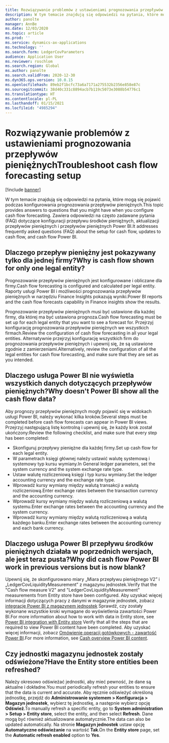 ```yaml
---
title: Rozwiązywanie problemów z ustawieniami prognozowania przepływów pieniężnych
description: W tym temacie znajdują się odpowiedzi na pytania, które mogą się pojawić podczas konfigurowania prognozowania przepływów pieniężnych. Zawiera odpowiedzi na często zadawane pytania (FAQ) dotyczące konfiguracji przepływu środków pieniężnych, aktualizacji przepływów pieniężnych i przepływów pieniężnych Power BI.
author: panolte
manager: AnnBe
ms.date: 12/03/2020
ms.topic: article
ms.prod: ''
ms.service: dynamics-ax-applications
ms.technology: ''
ms.search.form: LedgerCovParameters
audience: Application User
ms.reviewer: roschlom
ms.search.region: Global
ms.author: panolte
ms.search.validFrom: 2020-12-30
ms.dyn365.ops.version: 10.0.15
ms.openlocfilehash: 89eb2f1bcfc73a6a7171a275532b2356e858e87c
ms.sourcegitcommit: 38d40c331c8894acb7b119c5073e3088b54776c1
ms.translationtype: HT
ms.contentlocale: pl-PL
ms.lasthandoff: 01/15/2021
ms.locfileid: "4985294"
---
```

# <a name="troubleshoot-cash-flow-forecasting-setup"></a><span data-ttu-id="b8033-104">Rozwiązywanie problemów z ustawieniami prognozowania przepływów pieniężnych</span><span class="sxs-lookup"><span data-stu-id="b8033-104">Troubleshoot cash flow forecasting setup</span></span>

[!include [banner](../includes/banner.md)]

<span data-ttu-id="b8033-105">W tym temacie znajdują się odpowiedzi na pytania, które mogą się pojawić podczas konfigurowania prognozowania przepływów pieniężnych.</span><span class="sxs-lookup"><span data-stu-id="b8033-105">This topic provides answers to questions that you might have when you configure cash flow forecasting.</span></span> <span data-ttu-id="b8033-106">Zawiera odpowiedzi na często zadawane pytania (FAQ) dotyczące konfiguracji przepływu środków pieniężnych, aktualizacji przepływów pieniężnych i przepływów pieniężnych Power BI.</span><span class="sxs-lookup"><span data-stu-id="b8033-106">It addresses frequently asked questions (FAQ) about the setup for cash flow, updates to cash flow, and cash flow Power BI.</span></span>

## <a name="why-is-cash-flow-shown-for-only-one-legal-entity"></a><span data-ttu-id="b8033-107">Dlaczego przepływ pieniężny jest pokazywany tylko dla jednej firmy?</span><span class="sxs-lookup"><span data-stu-id="b8033-107">Why is cash flow shown for only one legal entity?</span></span>

<span data-ttu-id="b8033-108">Prognozowanie przepływów pieniężnych jest konfigurowane i obliczane dla firmy.</span><span class="sxs-lookup"><span data-stu-id="b8033-108">Cash flow forecasting is configured and calculated per legal entity.</span></span> <span data-ttu-id="b8033-109">Raporty usługi Power BI i możliwości prognozowania przepływów pieniężnych w narzędziu Finance Insights pokazują wyniki.</span><span class="sxs-lookup"><span data-stu-id="b8033-109">Power BI reports and the cash flow forecasts capability in Finance insights show the results.</span></span>

<span data-ttu-id="b8033-110">Prognozowanie przepływów pieniężnych musi być ustawione dla każdej firmy, dla której ma być ustawiona prognoza.</span><span class="sxs-lookup"><span data-stu-id="b8033-110">Cash flow forecasting must be set up for each legal entity that you want to see a forecast for.</span></span> <span data-ttu-id="b8033-111">Przejrzyj konfigurację prognozowania przepływów pieniężnych we wszystkich firmach.</span><span class="sxs-lookup"><span data-stu-id="b8033-111">Review the configuration of cash flow forecasting in all your legal entities.</span></span> <span data-ttu-id="b8033-112">Alternatywnie przejrzyj konfigurację wszystkich firm do prognozowania przepływów pieniężnych i upewnij się, że są ustawione zgodnie z zamierzeniami.</span><span class="sxs-lookup"><span data-stu-id="b8033-112">Alternatively, review the configuration of all the legal entities for cash flow forecasting, and make sure that they are set as you intended.</span></span>

## <a name="why-doesnt-power-bi-show-all-the-cash-flow-data"></a><span data-ttu-id="b8033-113">Dlaczego usługa Power BI nie wyświetla wszystkich danych dotyczących przepływów pieniężnych?</span><span class="sxs-lookup"><span data-stu-id="b8033-113">Why doesn't Power BI show all the cash flow data?</span></span>

<span data-ttu-id="b8033-114">Aby prognozy przepływów pieniężnych mogły pojawić się w widokach usługi Power BI, należy wykonać kilka kroków.</span><span class="sxs-lookup"><span data-stu-id="b8033-114">Several steps must be completed before cash flow forecasts can appear in Power BI views.</span></span> <span data-ttu-id="b8033-115">Przejrzyj następującą listę kontrolną i upewnij się, że każdy krok został ukończony:</span><span class="sxs-lookup"><span data-stu-id="b8033-115">Review the following checklist, and make sure that every step has been completed:</span></span>

- <span data-ttu-id="b8033-116">Skonfiguruj przepływy pieniężne dla każdej firmy.</span><span class="sxs-lookup"><span data-stu-id="b8033-116">Set up cash flow for each legal entity.</span></span>
- <span data-ttu-id="b8033-117">W parametrach księgi głównej należy ustawić walutę systemową i systemowy typ kursu wymiany.</span><span class="sxs-lookup"><span data-stu-id="b8033-117">In General ledger parameters, set the system currency and the system exchange rate type.</span></span>
- <span data-ttu-id="b8033-118">Ustaw walutę rozliczeniową księgi i typ kursu wymiany.</span><span class="sxs-lookup"><span data-stu-id="b8033-118">Set the ledger accounting currency and the exchange rate type.</span></span>
- <span data-ttu-id="b8033-119">Wprowadź kursy wymiany między walutą transakcji a walutą rozliczeniową.</span><span class="sxs-lookup"><span data-stu-id="b8033-119">Enter exchange rates between the transaction currency and the accounting currency.</span></span>
- <span data-ttu-id="b8033-120">Wprowadź kursy wymiany między walutą rozliczeniową a walutą systemu.</span><span class="sxs-lookup"><span data-stu-id="b8033-120">Enter exchange rates between the accounting currency and the system currency.</span></span>
- <span data-ttu-id="b8033-121">Wprowadź kursy wymiany między walutą rozliczeniową a walutą każdego banku.</span><span class="sxs-lookup"><span data-stu-id="b8033-121">Enter exchange rates between the accounting currency and each bank currency.</span></span>

## <a name="why-did-cash-flow-power-bi-work-in-previous-versions-but-is-now-blank"></a><span data-ttu-id="b8033-122">Dlaczego usługa Power BI przepływu środków pieniężnych działała w poprzednich wersjach, ale jest teraz pusta?</span><span class="sxs-lookup"><span data-stu-id="b8033-122">Why did cash flow Power BI work in previous versions but is now blank?</span></span>

<span data-ttu-id="b8033-123">Upewnij się, że skonfigurowano miary „Miara przepływu pieniężnego V2” i „LedgerCovLiquidityMeasurement” z magazynu jednostek.</span><span class="sxs-lookup"><span data-stu-id="b8033-123">Verify that the "Cash flow measure V2" and "LedgerCovLiquidityMeasurement" measurements from Entity store have been configured.</span></span> <span data-ttu-id="b8033-124">Aby uzyskać więcej informacji dotyczących pracy z danymi w magazynie jednostek, zobacz [integrację Power BI z magazynem jednostek](../../fin-ops-core/dev-itpro/analytics/power-bi-integration-entity-store.md) Sprawdź, czy zostały wykonane wszystkie kroki wymagane do wyświetlenia zawartości Power BI.</span><span class="sxs-lookup"><span data-stu-id="b8033-124">For more information about how to work with data in Entity store, see [Power BI integration with Entity store](../../fin-ops-core/dev-itpro/analytics/power-bi-integration-entity-store.md) Verify that all the steps that are required to view Power BI content have been completed.</span></span> <span data-ttu-id="b8033-125">Aby uzyskać więcej informacji, zobacz [Omówienie operacji gotówkowych - zawartość Power BI](Cash-Overview-Power-BI-content.md).</span><span class="sxs-lookup"><span data-stu-id="b8033-125">For more information, see [Cash overview Power BI content](Cash-Overview-Power-BI-content.md).</span></span>

## <a name="have-the-entity-store-entities-been-refreshed"></a><span data-ttu-id="b8033-126">Czy jednostki magazynu jednostek zostały odświeżone?</span><span class="sxs-lookup"><span data-stu-id="b8033-126">Have the Entity store entities been refreshed?</span></span>

<span data-ttu-id="b8033-127">Należy okresowo odświeżać jednostki, aby mieć pewność, że dane są aktualne i dokładne.</span><span class="sxs-lookup"><span data-stu-id="b8033-127">You must periodically refresh your entities to ensure that the data is current and accurate.</span></span> <span data-ttu-id="b8033-128">Aby ręcznie odświeżyć określoną jednostkę, przejdź do **Administrowanie systemem \> Konfiguracja \> Magazyn jednostek**, wybierz tę jednostkę, a następnie wybierz opcję **Odśwież**.</span><span class="sxs-lookup"><span data-stu-id="b8033-128">To manually refresh a specific entity, go to **System administration \> Setup \> Entity store**, select the entity, and then select **Refresh**.</span></span> <span data-ttu-id="b8033-129">Dane mogą być również aktualizowane automatycznie.</span><span class="sxs-lookup"><span data-stu-id="b8033-129">The data can also be updated automatically.</span></span> <span data-ttu-id="b8033-130">Na stronie **Magazyn jednostek** ustaw opcję **Automatyczne odświeżanie** na wartość **Tak**.</span><span class="sxs-lookup"><span data-stu-id="b8033-130">On the **Entity store** page, set the **Automatic refresh enabled** option to **Yes**.</span></span>
